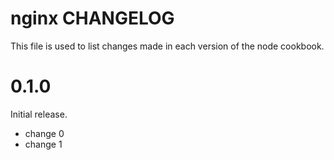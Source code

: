 # nginx CHANGELOG

This file is used to list changes made in each version of the node cookbook.

# 0.1.0

Initial release.

- change 0
- change 1
